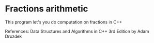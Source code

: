 # Fractions arithmetic
This program let's you do computation on fractions in C++ 


References: Data Structures and Algorithms in C++ 3rd Edition by Adam Drozdek 

